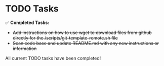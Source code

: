 # TODO Tasks

✅ **Completed Tasks:**
- ~~Add instructions on how to use wget to download files from github directly for the /scripts/git-template-remote.sh file~~
- ~~Scan code base and update README.md with any new instructions or information~~

All current TODO tasks have been completed!